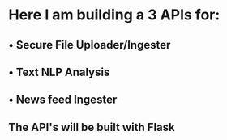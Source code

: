 <h1>Here I am building a 3 APIs for:</h1>
<h2>&#x2022; Secure File Uploader/Ingester</h2>
<h2>&#x2022; Text NLP Analysis</h2>
<h2>&#x2022; News feed Ingester</h2>

<h2></h2>
<h2> The API's will be built with Flask</h2>

